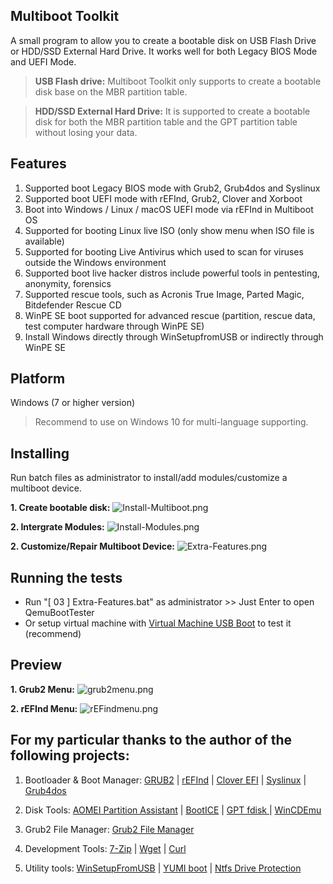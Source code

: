 

## Multiboot Toolkit

A small program to allow you to create a bootable disk on USB Flash Drive or HDD/SSD External Hard Drive. It works well for both       Legacy BIOS Mode and UEFI Mode.

> **USB Flash drive:**
Multiboot Toolkit only supports to create a bootable disk base on the MBR partition table.

> **HDD/SSD External Hard Drive:** 
It is supported to create a bootable disk for both the MBR partition table and the GPT partition table without losing your data.





## Features
1. Supported boot Legacy BIOS mode with Grub2, Grub4dos and Syslinux
2. Supported boot UEFI mode with rEFInd, Grub2, Clover and Xorboot
3. Boot into Windows / Linux / macOS UEFI mode via rEFInd in Multiboot OS
4. Supported for booting Linux live ISO (only show menu when ISO file is available)
5. Supported for booting Live Antivirus which used to scan for viruses outside the Windows environment
6. Supported boot live hacker distros include powerful tools in pentesting, anonymity, forensics
7. Supported rescue tools, such as Acronis True Image, Parted Magic, Bitdefender Rescue CD
8. WinPE SE boot supported for advanced rescue (partition, rescue data, test computer hardware through WinPE SE)
9. Install Windows directly through WinSetupfromUSB or indirectly through WinPE SE




## Platform

   Windows (7 or higher version)
   
   > Recommend to use on Windows 10 for multi-language supporting.





## Installing

Run batch files as administrator to install/add modules/customize a multiboot device.

**1. Create bootable disk:**
   ![Install-Multiboot.png](https://i.imgur.com/22DKPp2.png)

**2. Intergrate Modules:**
   ![Install-Modules.png](https://i.imgur.com/ndqOxtq.png)

**2. Customize/Repair Multiboot Device:**
   ![Extra-Features.png](https://i.imgur.com/WxEitMe.png)





## Running the tests

 * Run "[ 03 ] Extra-Features.bat" as administrator >> Just Enter to open QemuBootTester
 * Or setup virtual machine with [Virtual Machine USB Boot](https://github.com/DavidBrenner3/VMUB/releases) to test it (recommend)
  
   



## Preview
**1. Grub2 Menu:**
  ![grub2menu.png](https://i.imgur.com/TwDUn5W.jpg)
  
**2. rEFInd Menu:**
  ![rEFindmenu.png](https://i.imgur.com/vDD6uso.jpg)



## For my particular thanks to the author of the following projects:
   1. Bootloader & Boot Manager: [GRUB2](https://www.gnu.org/software/grub) | [rEFInd](http://www.rodsbooks.com/refind) | [Clover EFI](https://clover-wiki.zetam.org) | [Syslinux](http://www.syslinux.org) | [Grub4dos](http://grub4dos.chenall.net)
   
   2. Disk Tools: [AOMEI Partition Assistant](http://www.disk-partition.com) | [BootICE](http://www.ipauly.com) | [GPT fdisk ](http://www.rodsbooks.com/gdisk) | [WinCDEmu](http://wincdemu.sysprogs.org)
   
   3. Grub2 File Manager: [Grub2 File Manager](https://a1ive.github.io/grub2-filemanager)
   
   4. Development Tools: [7-Zip](http://www.7-zip.org) | [Wget](https://www.gnu.org/software/wget) | [Curl](https://curl.haxx.se/windows)
   
   5. Utility tools: [WinSetupFromUSB](http://www.winsetupfromusb.com) | [YUMI boot](https://www.pendrivelinux.com) | [Ntfs Drive Protection](http://www.sordum.org)
